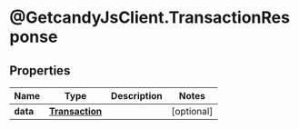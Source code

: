 # @GetcandyJsClient.TransactionResponse

## Properties

Name | Type | Description | Notes
------------ | ------------- | ------------- | -------------
**data** | [**Transaction**](Transaction.md) |  | [optional] 


